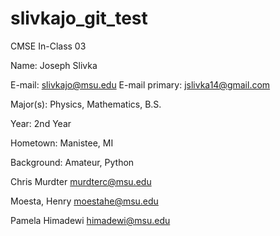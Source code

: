 # slivkajo_git_test
CMSE In-Class 03

Name: Joseph Slivka

E-mail: slivkajo@msu.edu
E-mail primary: jslivka14@gmail.com

Major(s): Physics, Mathematics, B.S.

Year: 2nd Year

Hometown: Manistee, MI

Background: Amateur, Python


Chris Murdter
murdterc@msu.edu

Moesta, Henry
moestahe@msu.edu

Pamela Himadewi
himadewi@msu.edu
